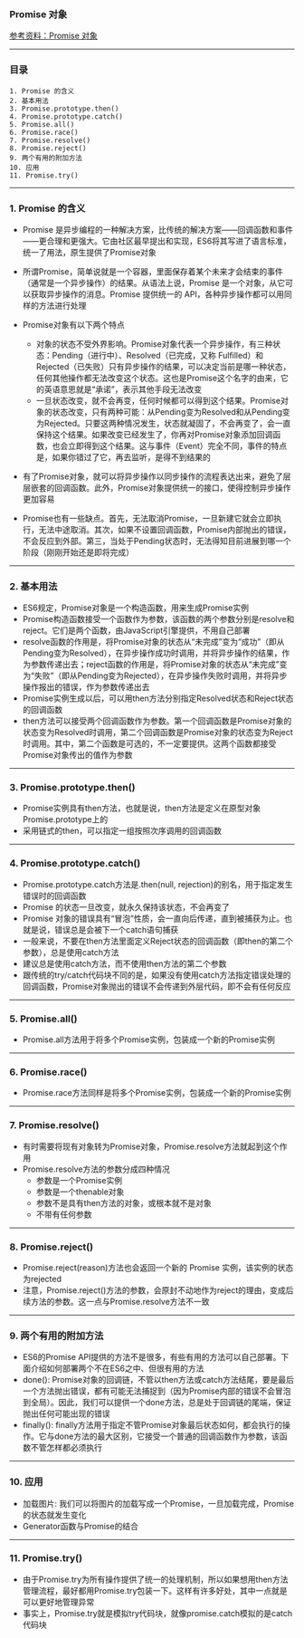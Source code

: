 ### Promise 对象
[参考资料：Promise 对象](http://es6.ruanyifeng.com/#docs/promise)

---
### 目录
```
1. Promise 的含义
2. 基本用法
3. Promise.prototype.then()
4. Promise.prototype.catch()
5. Promise.all()
6. Promise.race()
7. Promise.resolve()
8. Promise.reject()
9. 两个有用的附加方法
10. 应用
11. Promise.try()
```

---
### 1. Promise 的含义
- Promise 是异步编程的一种解决方案，比传统的解决方案——回调函数和事件——更合理和更强大。它由社区最早提出和实现，ES6将其写进了语言标准，统一了用法，原生提供了Promise对象
- 所谓Promise，简单说就是一个容器，里面保存着某个未来才会结束的事件（通常是一个异步操作）的结果。从语法上说，Promise 是一个对象，从它可以获取异步操作的消息。Promise 提供统一的 API，各种异步操作都可以用同样的方法进行处理
- Promise对象有以下两个特点
   - 对象的状态不受外界影响。Promise对象代表一个异步操作，有三种状态：Pending（进行中）、Resolved（已完成，又称 Fulfilled）和Rejected（已失败）只有异步操作的结果，可以决定当前是哪一种状态，任何其他操作都无法改变这个状态。这也是Promise这个名字的由来，它的英语意思就是“承诺”，表示其他手段无法改变
   - 一旦状态改变，就不会再变，任何时候都可以得到这个结果。Promise对象的状态改变，只有两种可能：从Pending变为Resolved和从Pending变为Rejected。只要这两种情况发生，状态就凝固了，不会再变了，会一直保持这个结果。如果改变已经发生了，你再对Promise对象添加回调函数，也会立即得到这个结果。这与事件（Event）完全不同，事件的特点是，如果你错过了它，再去监听，是得不到结果的
   
- 有了Promise对象，就可以将异步操作以同步操作的流程表达出来，避免了层层嵌套的回调函数。此外，Promise对象提供统一的接口，使得控制异步操作更加容易
- Promise也有一些缺点。首先，无法取消Promise，一旦新建它就会立即执行，无法中途取消。其次，如果不设置回调函数，Promise内部抛出的错误，不会反应到外部。第三，当处于Pending状态时，无法得知目前进展到哪一个阶段（刚刚开始还是即将完成）

---
### 2. 基本用法
- ES6规定，Promise对象是一个构造函数，用来生成Promise实例
- Promise构造函数接受一个函数作为参数，该函数的两个参数分别是resolve和reject。它们是两个函数，由JavaScript引擎提供，不用自己部署
- resolve函数的作用是，将Promise对象的状态从“未完成”变为“成功”（即从Pending变为Resolved），在异步操作成功时调用，并将异步操作的结果，作为参数传递出去；reject函数的作用是，将Promise对象的状态从“未完成”变为“失败”（即从Pending变为Rejected），在异步操作失败时调用，并将异步操作报出的错误，作为参数传递出去
- Promise实例生成以后，可以用then方法分别指定Resolved状态和Reject状态的回调函数
- then方法可以接受两个回调函数作为参数。第一个回调函数是Promise对象的状态变为Resolved时调用，第二个回调函数是Promise对象的状态变为Reject时调用。其中，第二个函数是可选的，不一定要提供。这两个函数都接受Promise对象传出的值作为参数

---
### 3. Promise.prototype.then()   
- Promise实例具有then方法，也就是说，then方法是定义在原型对象Promise.prototype上的
- 采用链式的then，可以指定一组按照次序调用的回调函数

---
### 4. Promise.prototype.catch()
- Promise.prototype.catch方法是.then(null, rejection)的别名，用于指定发生错误时的回调函数
- Promise 的状态一旦改变，就永久保持该状态，不会再变了
- Promise 对象的错误具有“冒泡”性质，会一直向后传递，直到被捕获为止。也就是说，错误总是会被下一个catch语句捕获
- 一般来说，不要在then方法里面定义Reject状态的回调函数（即then的第二个参数），总是使用catch方法
- 建议总是使用catch方法，而不使用then方法的第二个参数
- 跟传统的try/catch代码块不同的是，如果没有使用catch方法指定错误处理的回调函数，Promise对象抛出的错误不会传递到外层代码，即不会有任何反应

---
### 5. Promise.all()
- Promise.all方法用于将多个Promise实例，包装成一个新的Promise实例

---
### 6. Promise.race()
- Promise.race方法同样是将多个Promise实例，包装成一个新的Promise实例

---
### 7. Promise.resolve()
- 有时需要将现有对象转为Promise对象，Promise.resolve方法就起到这个作用
- Promise.resolve方法的参数分成四种情况
   - 参数是一个Promise实例
   - 参数是一个thenable对象
   - 参数不是具有then方法的对象，或根本就不是对象
   - 不带有任何参数
   
---
### 8. Promise.reject()
- Promise.reject(reason)方法也会返回一个新的 Promise 实例，该实例的状态为rejected  
- 注意，Promise.reject()方法的参数，会原封不动地作为reject的理由，变成后续方法的参数。这一点与Promise.resolve方法不一致

---
### 9. 两个有用的附加方法
- ES6的Promise API提供的方法不是很多，有些有用的方法可以自己部署。下面介绍如何部署两个不在ES6之中、但很有用的方法 
- done(): Promise对象的回调链，不管以then方法或catch方法结尾，要是最后一个方法抛出错误，都有可能无法捕捉到（因为Promise内部的错误不会冒泡到全局）。因此，我们可以提供一个done方法，总是处于回调链的尾端，保证抛出任何可能出现的错误
- finally(): finally方法用于指定不管Promise对象最后状态如何，都会执行的操作。它与done方法的最大区别，它接受一个普通的回调函数作为参数，该函数不管怎样都必须执行

---
### 10. 应用
- 加载图片: 我们可以将图片的加载写成一个Promise，一旦加载完成，Promise的状态就发生变化
- Generator函数与Promise的结合

---
### 11. Promise.try() 
- 由于Promise.try为所有操作提供了统一的处理机制，所以如果想用then方法管理流程，最好都用Promise.try包装一下。这样有许多好处，其中一点就是可以更好地管理异常
- 事实上，Promise.try就是模拟try代码块，就像promise.catch模拟的是catch代码块
   
   






















